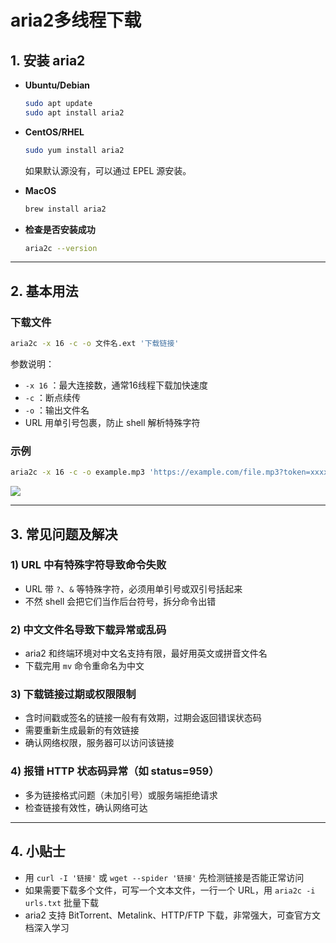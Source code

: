 # aria2多线程下载

## 1. 安装 aria2

- **Ubuntu/Debian**

  ```bash
  sudo apt update
  sudo apt install aria2
  ```

- **CentOS/RHEL**

  ```bash
  sudo yum install aria2
  ```

  如果默认源没有，可以通过 EPEL 源安装。

- **MacOS**

  ```bash
  brew install aria2
  ```

- **检查是否安装成功**

  ```bash
  aria2c --version
  ```

------

## 2. 基本用法

### 下载文件

```bash
aria2c -x 16 -c -o 文件名.ext '下载链接'
```

参数说明：

- `-x 16` ：最大连接数，通常16线程下载加快速度
- `-c` ：断点续传
- `-o` ：输出文件名
- URL 用单引号包裹，防止 shell 解析特殊字符

### 示例

```bash
aria2c -x 16 -c -o example.mp3 'https://example.com/file.mp3?token=xxxx&other=yyy'
```
![](http://cdn.qiniu.liyansheng.top/img/20250811160713.png)

------

## 3. 常见问题及解决

### 1) URL 中有特殊字符导致命令失败

- URL 带 `?`、`&` 等特殊字符，必须用单引号或双引号括起来
- 不然 shell 会把它们当作后台符号，拆分命令出错

### 2) 中文文件名导致下载异常或乱码

- aria2 和终端环境对中文名支持有限，最好用英文或拼音文件名
- 下载完用 `mv` 命令重命名为中文

### 3) 下载链接过期或权限限制

- 含时间戳或签名的链接一般有有效期，过期会返回错误状态码
- 需要重新生成最新的有效链接
- 确认网络权限，服务器可以访问该链接

### 4) 报错 HTTP 状态码异常（如 status=959）

- 多为链接格式问题（未加引号）或服务端拒绝请求
- 检查链接有效性，确认网络可达

------

## 4. 小贴士

- 用 `curl -I '链接'` 或 `wget --spider '链接'` 先检测链接是否能正常访问
- 如果需要下载多个文件，可写一个文本文件，一行一个 URL，用 `aria2c -i urls.txt` 批量下载
- aria2 支持 BitTorrent、Metalink、HTTP/FTP 下载，非常强大，可查官方文档深入学习